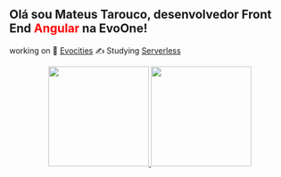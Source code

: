## Olá sou Mateus Tarouco, desenvolvedor Front End <span style="color:red">Angular</span> na EvoOne!
working on :metal: <a href="https://evocities.com.br/"  target="_blank">Evocities</a>
:writing_hand: Studying  <a href="https://www.serverless.com/framework/docs"  target="_blank">Serverless</a>
<div align="center">
  <a href="https://github.com/mateustarouco" >
  <img height="180em" src="https://github-readme-stats.vercel.app/api?username=mateustarouco&show_icons=true&theme=dracula&include_all_commits=true&count_private=true"/>
  <img height="180em" src="https://github-readme-stats.vercel.app/api/top-langs/?username=mateustarouco&layout=compact&langs_count=7&theme=dracula"/>
</div>
